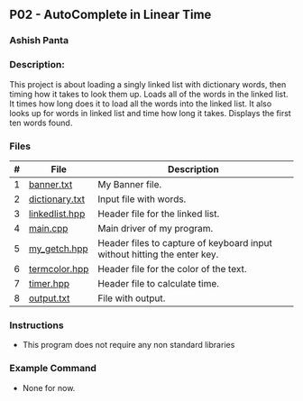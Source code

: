 ## P02 - AutoComplete in Linear Time
### Ashish Panta
### Description:
This project is about loading a singly linked list with dictionary words, then timing how it takes to look them up. Loads all of the words in the linked list. It times how long does it to load all the words into the linked list. It also looks up for words in linked list and time how long it takes. Displays the first ten words found.



### Files

|   #   | File     | Description                      |
| :---: | -------- | -------------------------------- |
|   1   | [banner.txt](https://github.com/apanta0525/3013-Algorithms-Panta/blob/main/Assignments/P02/Banner.txt) | My Banner file. |
|   2   | [dictionary.txt](https://github.com/apanta0525/3013-Algorithms-Panta/blob/main/Assignments/P02/dictionary.txt) | Input file with words. |
|   3   | [linkedlist.hpp](https://github.com/apanta0525/3013-Algorithms-Panta/blob/main/Assignments/P02/linkedlist.hpp) | Header file for the linked list. |
|   4   | [main.cpp](https://github.com/apanta0525/3013-Algorithms-Panta/blob/main/Assignments/P02/main.cpp) | Main driver of my program. |
|   5   | [my_getch.hpp](https://github.com/apanta0525/3013-Algorithms-Panta/blob/main/Assignments/P02/my_getch.hpp) | Header files to capture of keyboard input without hitting the enter key.  |
|   6   | [termcolor.hpp](https://github.com/apanta0525/3013-Algorithms-Panta/blob/main/Assignments/P02/termcolor.hpp) | Header file for the color of the text. |
|   7   | [timer.hpp](https://github.com/apanta0525/3013-Algorithms-Panta/blob/main/Assignments/P02/timer.hpp) | Header file to calculate time. |
|   8   | [output.txt](https://github.com/apanta0525/3013-Algorithms-Panta/blob/main/Assignments/P02/output.md) | File with output. |

### Instructions

- This program does not require any non standard libraries

### Example Command

- None for now.




